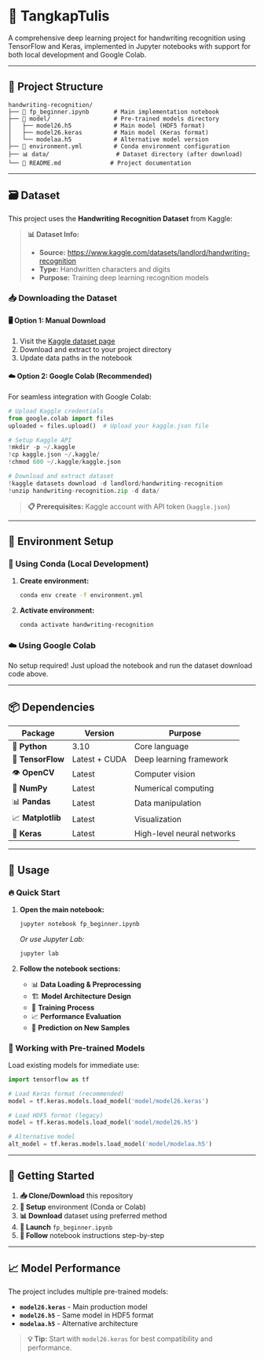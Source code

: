 # 🤖 TangkapTulis

A comprehensive deep learning project for handwriting recognition using TensorFlow and Keras, implemented in Jupyter notebooks with support for both local development and Google Colab.

---

## 📁 Project Structure

```
handwriting-recognition/
├── 📓 fp_beginner.ipynb       # Main implementation notebook
├── 🤖 model/                  # Pre-trained models directory
│   ├── model26.h5            # Main model (HDF5 format)
│   ├── model26.keras         # Main model (Keras format)
│   └── modelaa.h5            # Alternative model version
├── 🐍 environment.yml         # Conda environment configuration
├── 📊 data/                   # Dataset directory (after download)
└── 📖 README.md              # Project documentation
```

---

## 🗃️ Dataset

This project uses the **Handwriting Recognition Dataset** from Kaggle:

> **📊 Dataset Info:**
> - **Source:** https://www.kaggle.com/datasets/landlord/handwriting-recognition
> - **Type:** Handwritten characters and digits
> - **Purpose:** Training deep learning recognition models

### 📥 Downloading the Dataset

#### 🖥️ Option 1: Manual Download
1. Visit the [Kaggle dataset page](https://www.kaggle.com/datasets/landlord/handwriting-recognition)
2. Download and extract to your project directory
3. Update data paths in the notebook

#### ☁️ Option 2: Google Colab (Recommended)
For seamless integration with Google Colab:

```python
# Upload Kaggle credentials
from google.colab import files
uploaded = files.upload()  # Upload your kaggle.json file

# Setup Kaggle API
!mkdir -p ~/.kaggle
!cp kaggle.json ~/.kaggle/
!chmod 600 ~/.kaggle/kaggle.json

# Download and extract dataset
!kaggle datasets download -d landlord/handwriting-recognition
!unzip handwriting-recognition.zip -d data/
```

> **📋 Prerequisites:** Kaggle account with API token (`kaggle.json`)

---

## 🚀 Environment Setup

### 🐍 Using Conda (Local Development)

1. **Create environment:**
   ```bash
   conda env create -f environment.yml
   ```

2. **Activate environment:**
   ```bash
   conda activate handwriting-recognition
   ```

### ☁️ Using Google Colab
No setup required! Just upload the notebook and run the dataset download code above.

---

## 📦 Dependencies

| Package | Version | Purpose |
|---------|---------|---------|
| 🐍 **Python** | 3.10 | Core language |
| 🧠 **TensorFlow** | Latest + CUDA | Deep learning framework |
| 👁️ **OpenCV** | Latest | Computer vision |
| 🔢 **NumPy** | Latest | Numerical computing |
| 📊 **Pandas** | Latest | Data manipulation |
| 📈 **Matplotlib** | Latest | Visualization |
| 🎯 **Keras** | Latest | High-level neural networks |

---

## 🎯 Usage

### 🔥 Quick Start

1. **Open the main notebook:**
   ```bash
   jupyter notebook fp_beginner.ipynb
   ```
   *Or use Jupyter Lab:*
   ```bash
   jupyter lab
   ```

2. **Follow the notebook sections:**
   - 📊 **Data Loading & Preprocessing**
   - 🏗️ **Model Architecture Design**
   - 🎯 **Training Process**
   - 📈 **Performance Evaluation**
   - 🔮 **Prediction on New Samples**

### 🤖 Working with Pre-trained Models

Load existing models for immediate use:

```python
import tensorflow as tf

# Load Keras format (recommended)
model = tf.keras.models.load_model('model/model26.keras')

# Load HDF5 format (legacy)
model = tf.keras.models.load_model('model/model26.h5')

# Alternative model
alt_model = tf.keras.models.load_model('model/modelaa.h5')
```

---

## 🚀 Getting Started

1. **📥 Clone/Download** this repository
2. **🔧 Setup** environment (Conda or Colab)
3. **📊 Download** dataset using preferred method
4. **🚀 Launch** `fp_beginner.ipynb`
5. **🎯 Follow** notebook instructions step-by-step

---

## 📈 Model Performance

The project includes multiple pre-trained models:

- **`model26.keras`** - Main production model
- **`model26.h5`** - Same model in HDF5 format  
- **`modelaa.h5`** - Alternative architecture

> **💡 Tip:** Start with `model26.keras` for best compatibility and performance.
